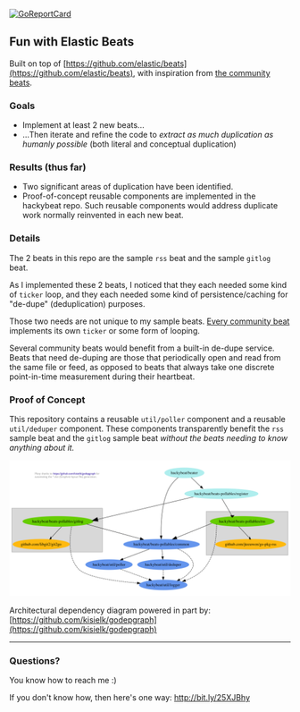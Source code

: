[![GoReportCard](http://goreportcard.com/badge/github.com/pestophagous/hackybeat)](http://goreportcard.com/report/github.com/pestophagous/hackybeat)

## Fun with Elastic Beats

Built on top of [https://github.com/elastic/beats](https://github.com/elastic/beats), with inspiration from [the community beats](https://www.elastic.co/guide/en/beats/libbeat/master/community-beats.html).

### Goals

- Implement at least 2 new beats...
- ...Then iterate and refine the code to *extract as much duplication as humanly possible* (both literal and conceptual duplication)

### Results (thus far)

- Two significant areas of duplication have been identified.
- Proof-of-concept reusable components are implemented in the hackybeat repo.  Such reusable components would address duplicate work normally reinvented in each new beat.

### Details

The 2 beats in this repo are the sample `rss` beat and the sample `gitlog` beat.

As I implemented these 2 beats, I noticed that they each needed some kind of `ticker` loop, and they each needed some kind of persistence/caching for "de-dupe" (deduplication) purposes.

Those two needs are not unique to my sample beats. [Every community beat](https://www.elastic.co/guide/en/beats/libbeat/master/community-beats.html) implements its own `ticker` or some form of looping.

Several community beats would benefit from a built-in de-dupe service.  Beats that need de-duping are those that periodically open and read from the same file or feed, as opposed to beats that always take one discrete point-in-time measurement during their heartbeat.

### Proof of Concept

This repository contains a reusable `util/poller` component and a reusable `util/deduper` component.  These components transparently benefit the `rss` sample beat and the `gitlog` sample beat *without the beats needing to know anything about it.*

![architecture diagram](https://raw.githubusercontent.com/pestophagous/hackybeat/master/doc/arch_dep.png)

Architectural dependency diagram powered in part by: [https://github.com/kisielk/godepgraph](https://github.com/kisielk/godepgraph)

----------

### Questions?

You know how to reach me :)

If you don't know how, then here's one way: http://bit.ly/25XJBhy 
